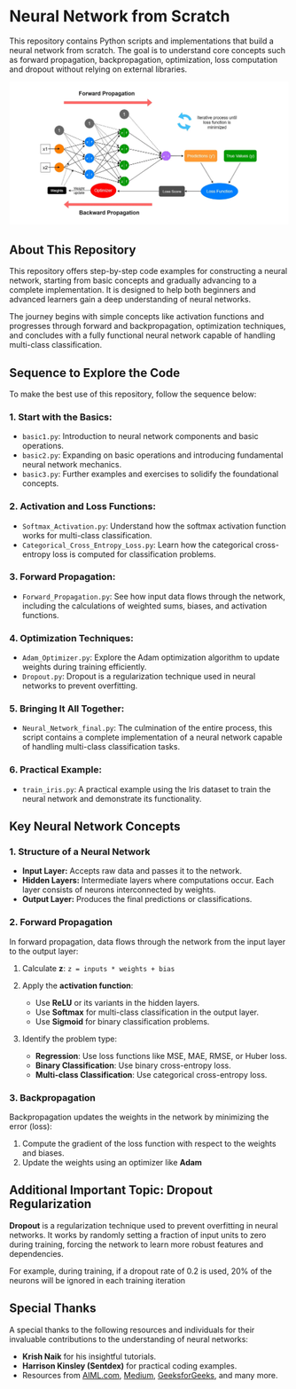 # Neural Network from Scratch

This repository contains Python scripts and implementations that build a neural network from scratch. The goal is to understand core concepts such as forward propagation, backpropagation, optimization, loss computation and dropout without relying on external libraries.


![Neural Network Concept](Neural_Network_img.webp)


## About This Repository

This repository offers step-by-step code examples for constructing a neural network, starting from basic concepts and gradually advancing to a complete implementation. It is designed to help both beginners and advanced learners gain a deep understanding of neural networks. 

The journey begins with simple concepts like activation functions and progresses through forward and backpropagation, optimization techniques, and concludes with a fully functional neural network capable of handling multi-class classification.

## Sequence to Explore the Code

To make the best use of this repository, follow the sequence below:

### 1. **Start with the Basics:**
   - `basic1.py`: Introduction to neural network components and basic operations.
   - `basic2.py`: Expanding on basic operations and introducing fundamental neural network mechanics.
   - `basic3.py`: Further examples and exercises to solidify the foundational concepts.

### 2. **Activation and Loss Functions:**
   - `Softmax_Activation.py`: Understand how the softmax activation function works for multi-class classification.
   - `Categorical_Cross_Entropy_Loss.py`: Learn how the categorical cross-entropy loss is computed for classification problems.

### 3. **Forward Propagation:**
   - `Forward_Propagation.py`: See how input data flows through the network, including the calculations of weighted sums, biases, and activation functions.

### 4. **Optimization Techniques:**
   - `Adam_Optimizer.py`: Explore the Adam optimization algorithm to update weights during training efficiently.
   - `Dropout.py`: Dropout is a regularization technique used in neural networks to prevent overfitting.

### 5. **Bringing It All Together:**
   - `Neural_Network_final.py`: The culmination of the entire process, this script contains a complete implementation of a neural network capable of handling multi-class classification tasks.

### 6. **Practical Example:**
   - `train_iris.py`: A practical example using the Iris dataset to train the neural network and demonstrate its functionality.

## Key Neural Network Concepts

### 1. **Structure of a Neural Network**
- **Input Layer:** Accepts raw data and passes it to the network.
- **Hidden Layers:** Intermediate layers where computations occur. Each layer consists of neurons interconnected by weights.
- **Output Layer:** Produces the final predictions or classifications.

### 2. **Forward Propagation**

In forward propagation, data flows through the network from the input layer to the output layer:

1. Calculate **z**:
`z = inputs * weights + bias`

2. Apply the **activation function**:
   - Use **ReLU** or its variants in the hidden layers.
   - Use **Softmax** for multi-class classification in the output layer.
   - Use **Sigmoid** for binary classification problems.

3. Identify the problem type:
   - **Regression**: Use loss functions like MSE, MAE, RMSE, or Huber loss.
   - **Binary Classification**: Use binary cross-entropy loss.
   - **Multi-class Classification**: Use categorical cross-entropy loss.

### 3. **Backpropagation**

Backpropagation updates the weights in the network by minimizing the error (loss):

1. Compute the gradient of the loss function with respect to the weights and biases.
2. Update the weights using an optimizer like **Adam**

## Additional Important Topic: Dropout Regularization 

**Dropout** is a regularization technique used to prevent overfitting in neural networks. It works by randomly setting a fraction of input units to zero during training, forcing the network to learn more robust features and dependencies. 

For example, during training, if a dropout rate of 0.2 is used, 20% of the neurons will be ignored in each training iteration

## Special Thanks

A special thanks to the following resources and individuals for their invaluable contributions to the understanding of neural networks:

- **Krish Naik** for his insightful tutorials.
- **Harrison Kinsley (Sentdex)** for practical coding examples.
- Resources from [AIML.com](https://www.aiml.com), [Medium](https://medium.com), [GeeksforGeeks](https://www.geeksforgeeks.org), and many more.

